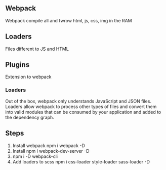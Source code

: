 ## Webpack
Webpack compile all and twrow html, js, css, img in the RAM



## Loaders

Files different to JS and HTML

## Plugins

Extension to webpack

### Loaders
Out of the box, webpack only understands JavaScript and JSON files. Loaders allow webpack to process other types of files and convert them into valid modules that can be consumed by your application and added to the dependency graph.


## Steps
1. Install webpack npm i webpack -D
2. Install npm i webpack-dev-server -D 
3. npm i -D webpack-cli
4. Add loaders to scss npm i css-loader style-loader sass-loader -D
